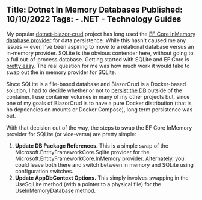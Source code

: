 Title: Dotnet In Memory Databases
Published: 10/10/2022
Tags:
    - .NET
    - Technology Guides
---
My popular [dotnet-blazor-crud](https://github.com/thbst16/dotnet-blazor-crud) project has long used the [EF Core InMemory database provider](https://exceptionnotfound.net/ef-core-inmemory-asp-net-core-store-database/) for data persistence. While this hasn't caused me any issues -- ever, I've been aspiring to move to a relational database versus an in-memory provider. SQLite is the obvious contender here, without going to a full out-of-process database. Getting started with SQLite and EF Core is [pretty easy](https://www.koderdojo.com/blog/getting-started-with-entity-framework-core-and-sqlite). The real question for me was how much work it would take to swap out the in memory provider for SQLite.

Since SQLite is a file-based database and BlazorCrud is a Docker-based solution, I had to decide whether or not to [persist the DB](https://docs.docker.com/get-started/05_persisting_data/) outside of the container. I use container volumes in many of my other projects but, since one of my goals of BlazorCrud is to have a pure Docker distribution (that is, no depdencies on mounts or Docker Compose), long term persistence was out.

With that decision out of the way, the steps to swap the EF Core InMemory provider for SQLite (or vice-versa) are pretty simple:

1. <b>Update DB Package References.</b> This is a simple swap of the Microsoft.EntityFrameworkCore.Sqlite provider for the Microsoft.EntityFrameworkCore.InMemory provider. Alternately, you could leave both there and switch between in memory and SQLite using configuration switches.
2. <b>Update AppDbContext Options.</b> This simply involves swapping in the UseSqlLite method (with a pointer to a physical file) for the UseInMemoryDatabase method.